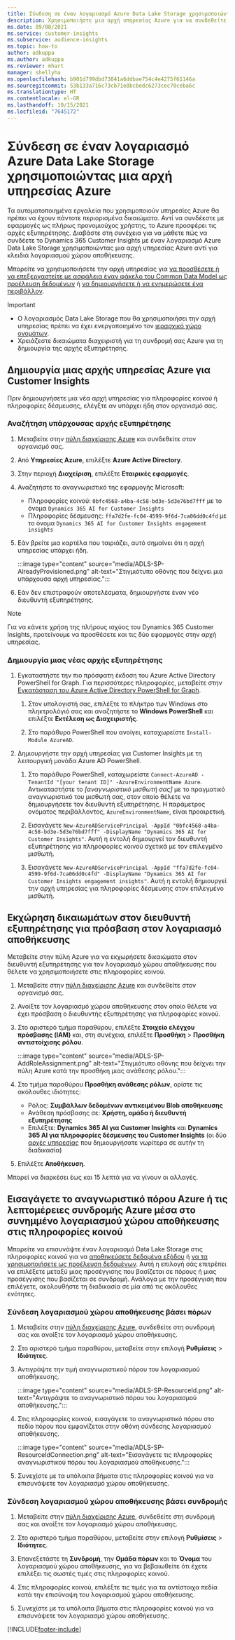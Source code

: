 ```yaml
---
title: Σύνδεση σε έναν λογαριασμό Azure Data Lake Storage χρησιμοποιώντας μια αρχή υπηρεσίας
description: Χρησιμοποιήστε μια αρχή υπηρεσίας Azure για να συνδεθείτε στη δική σας λίμνη δεδομένων.
ms.date: 09/08/2021
ms.service: customer-insights
ms.subservice: audience-insights
ms.topic: how-to
author: adkuppa
ms.author: adkuppa
ms.reviewer: mhart
manager: shellyha
ms.openlocfilehash: b901d799dbd73841a6ddbae754c4e4275f61146a
ms.sourcegitcommit: 53b133a716c73cb71e8bcbedc6273cec70ceba6c
ms.translationtype: HT
ms.contentlocale: el-GR
ms.lasthandoff: 10/15/2021
ms.locfileid: "7645172"
---
```

# <a name="connect-to-an-azure-data-lake-storage-account-by-using-an-azure-service-principal"></a>Σύνδεση σε έναν λογαριασμό Azure Data Lake Storage χρησιμοποιώντας μια αρχή υπηρεσίας Azure

Τα αυτοματοποιημένα εργαλεία που χρησιμοποιούν υπηρεσίες Azure θα πρέπει να έχουν πάντοτε περιορισμένα δικαιώματα. Αντί να συνδέεστε με εφαρμογές ως πλήρως προνομιούχος χρήστης, το Azure προσφέρει τις αρχές εξυπηρέτησης. Διαβάστε στη συνέχεια για να μάθετε πώς να συνδέετε το Dynamics 365 Customer Insights με έναν λογαριασμό Azure Data Lake Storage χρησιμοποιώντας μια αρχή υπηρεσίας Azure αντί για κλειδιά λογαριασμού χώρου αποθήκευσης. 

Μπορείτε να χρησιμοποιήσετε την αρχή υπηρεσίας για [να προσθέσετε ή να επεξεργαστείτε με ασφάλεια έναν φάκελο του Common Data Model ως προέλευση δεδομένων](connect-common-data-model.md) ή [να δημιουργήσετε ή να ενημερώσετε ένα περιβάλλον](create-environment.md).

> [!IMPORTANT]
> - Ο λογαριασμός Data Lake Storage που θα χρησιμοποιήσει την αρχή υπηρεσίας πρέπει να έχει ενεργοποιημένο τον [ιεραρχικό χώρο ονομάτων](/azure/storage/blobs/data-lake-storage-namespace).
> - Χρειάζεστε δικαιώματα διαχειριστή για τη συνδρομή σας Azure για τη δημιουργία της αρχής εξυπηρέτησης.

## <a name="create-an-azure-service-principal-for-customer-insights"></a>Δημιουργία μιας αρχής υπηρεσίας Azure για Customer Insights

Πριν δημιουργήσετε μια νέα αρχή υπηρεσίας για πληροφορίες κοινού ή πληροφορίες δέσμευσης, ελέγξτε αν υπάρχει ήδη στον οργανισμό σας.

### <a name="look-for-an-existing-service-principal"></a>Αναζήτηση υπάρχουσας αρχής εξυπηρέτησης

1. Μεταβείτε στην [πύλη διαχείρισης Azure](https://portal.azure.com) και συνδεθείτε στον οργανισμό σας.

2. Από **Υπηρεσίες Azure**, επιλέξτε **Azure Active Directory**.

3. Στην περιοχή **Διαχείριση**, επιλέξτε **Εταιρικές εφαρμογές**.

4. Αναζητήστε το αναγνωριστικό της εφαρμογής Microsoft:
   - Πληροφορίες κοινού: `0bfc4568-a4ba-4c58-bd3e-5d3e76bd7fff` με το όνομα `Dynamics 365 AI for Customer Insights`
   - Πληροφορίες δέσμευσης: `ffa7d2fe-fc04-4599-9f6d-7ca06dd0c4fd` με το όνομα `Dynamics 365 AI for Customer Insights engagement insights`

5. Εάν βρείτε μια καρτέλα που ταιριάζει, αυτό σημαίνει ότι η αρχή υπηρεσίας υπάρχει ήδη. 
   
   :::image type="content" source="media/ADLS-SP-AlreadyProvisioned.png" alt-text="Στιγμιότυπο οθόνης που δείχνει μια υπάρχουσα αρχή υπηρεσίας.":::
   
6. Εάν δεν επιστραφούν αποτελέσματα, δημιουργήστε έναν νέο διευθυντή εξυπηρέτησης.

>[!NOTE]
>Για να κάνετε χρήση της πλήρους ισχύος του Dynamics 365 Customer Insights, προτείνουμε να προσθέσετε και τις δύο εφαρμογές στην αρχή υπηρεσίας.

### <a name="create-a-new-service-principal"></a>Δημιουργία μιας νέας αρχής εξυπηρέτησης

1. Εγκαταστήστε την πιο πρόσφατη έκδοση του Azure Active Directory PowerShell for Graph. Για περισσότερες πληροφορίες, μεταβείτε στην [Eγκατάσταση του Azure Active Directory PowerShell for Graph](/powershell/azure/active-directory/install-adv2).

   1. Στον υπολογιστή σας, επιλέξτε το πλήκτρο των Windows στο πληκτρολόγιό σας και αναζητήστε το **Windows PowerShell** και επιλέξτε **Εκτέλεση ως Διαχειριστής**.
   
   1. Στο παράθυρο PowerShell που ανοίγει, καταχωρείστε `Install-Module AzureAD`.

2. Δημιουργήστε την αρχή υπηρεσίας για Customer Insights με τη λειτουργική μονάδα Azure AD PowerShell.

   1. Στο παράθυρο PowerShell, καταχωρείστε `Connect-AzureAD -TenantId "[your tenant ID]" -AzureEnvironmentName Azure`. Αντικαταστήστε το *[αναγνωριστικό μισθωτή σας]* με το πραγματικό αναγνωριστικό του μισθωτή σας, στον οποίο θέλετε να δημιουργήσετε τον διευθυντή εξυπηρέτησης. Η παράμετρος ονόματος περιβάλλοντος, `AzureEnvironmentName`, είναι προαιρετική.
  
   1. Εισαγάγετε `New-AzureADServicePrincipal -AppId "0bfc4568-a4ba-4c58-bd3e-5d3e76bd7fff" -DisplayName "Dynamics 365 AI for Customer Insights"`. Αυτή η εντολή δημιουργεί τον διευθυντή εξυπηρέτησης για πληροφορίες κοινού σχετικά με τον επιλεγμένο μισθωτή. 

   1. Εισαγάγετε `New-AzureADServicePrincipal -AppId "ffa7d2fe-fc04-4599-9f6d-7ca06dd0c4fd" -DisplayName "Dynamics 365 AI for Customer Insights engagement insights"`. Αυτή η εντολή δημιουργεί την αρχή υπηρεσίας για πληροφορίες δέσμευσης στον επιλεγμένο μισθωτή.

## <a name="grant-permissions-to-the-service-principal-to-access-the-storage-account"></a>Εκχώρηση δικαιωμάτων στον διευθυντή εξυπηρέτησης για πρόσβαση στον λογαριασμό αποθήκευσης

Μεταβείτε στην πύλη Azure για να εκχωρήσετε δικαιώματα στον διευθυντή εξυπηρέτησης για τον λογαριασμό χώρου αποθήκευσης που θέλετε να χρησιμοποιήσετε στις πληροφορίες κοινού.

1. Μεταβείτε στην [πύλη διαχείρισης Azure](https://portal.azure.com) και συνδεθείτε στον οργανισμό σας.

1. Ανοίξτε τον λογαριασμό χώρου αποθήκευσης στον οποίο θέλετε να έχει πρόσβαση ο διευθυντής εξυπηρέτησης για πληροφορίες κοινού.

1. Στο αριστερό τμήμα παραθύρου, επιλέξτε **Στοιχείο ελέγχου πρόσβασης (IAM)** και, στη συνέχεια, επιλέξτε **Προσθήκη** > **Προσθήκη αντιστοίχισης ρόλου**.

   :::image type="content" source="media/ADLS-SP-AddRoleAssignment.png" alt-text="Στιγμιότυπο οθόνης που δείχνει την πύλη Azure κατά την προσθήκη μιας ανάθεσης ρόλου.":::

1. Στο τμήμα παραθύρου **Προσθήκη ανάθεσης ρόλων**, ορίστε τις ακόλουθες ιδιότητες:
   - Ρόλος: **Συμβάλλων δεδομένων αντικειμένου Blob αποθήκευσης**
   - Ανάθεση πρόσβασης σε: **Χρήστη, ομάδα ή διευθυντή εξυπηρέτησης**
   - Επιλέξτε: **Dynamics 365 AI για Customer Insights** και **Dynamics 365 AI για πληροφορίες δέσμευσης του Customer Insights** (οι δύο [αρχές υπηρεσίας](#create-a-new-service-principal) που δημιουργήσατε νωρίτερα σε αυτήν τη διαδικασία)

1.  Επιλέξτε **Αποθήκευση**.

Μπορεί να διαρκέσει έως και 15 λεπτά για να γίνουν οι αλλαγές.

## <a name="enter-the-azure-resource-id-or-the-azure-subscription-details-in-the-storage-account-attachment-to-audience-insights"></a>Εισαγάγετε το αναγνωριστικό πόρου Azure ή τις λεπτομέρειες συνδρομής Azure μέσα στο συνημμένο λογαριασμού χώρου αποθήκευσης στις πληροφορίες κοινού

Μπορείτε να επισυνάψτε έναν λογαριασμό Data Lake Storage στις πληροφορίες κοινού για να [αποθηκεύσετε δεδομένα εξόδου](manage-environments.md) ή [να τα χρησιμοποιήσετε ως προέλευση δεδομένων](connect-common-data-service-lake.md). Αυτή η επιλογή σάς επιτρέπει να επιλέξετε μεταξύ μιας προσέγγισης που βασίζεται σε πόρους ή μιας προσέγγισης που βασίζεται σε συνδρομή. Ανάλογα με την προσέγγιση που επιλέγετε, ακολουθήστε τη διαδικασία σε μία από τις ακόλουθες ενότητες.

### <a name="resource-based-storage-account-connection"></a>Σύνδεση λογαριασμού χώρου αποθήκευσης βάσει πόρων

1. Μεταβείτε στην [πύλη διαχείρισης Azure](https://portal.azure.com), συνδεθείτε στη συνδρομή σας και ανοίξτε τον λογαριασμό χώρου αποθήκευσης.

1. Στο αριστερό τμήμα παραθύρου, μεταβείτε στην επιλογή **Ρυθμίσεις** > **Ιδιότητες**.

1. Αντιγράψτε την τιμή αναγνωριστικού πόρου του λογαριασμού αποθήκευσης.

   :::image type="content" source="media/ADLS-SP-ResourceId.png" alt-text="Αντιγράψτε το αναγνωριστικό πόρου του λογαριασμού αποθήκευσης.":::

1. Στις πληροφορίες κοινού, εισαγάγετε το αναγνωριστικό πόρου στο πεδίο πόρου που εμφανίζεται στην οθόνη σύνδεσης λογαριασμού αποθήκευσης.

   :::image type="content" source="media/ADLS-SP-ResourceIdConnection.png" alt-text="Εισαγάγετε τις πληροφορίες αναγνωριστικού πόρου του λογαριασμού αποθήκευσης.":::   

1. Συνεχίστε με τα υπόλοιπα βήματα στις πληροφορίες κοινού για να επισυνάψετε τον λογαριασμό χώρου αποθήκευσης.

### <a name="subscription-based-storage-account-connection"></a>Σύνδεση λογαριασμού χώρου αποθήκευσης βάσει συνδρομής

1. Μεταβείτε στην [πύλη διαχείρισης Azure](https://portal.azure.com), συνδεθείτε στη συνδρομή σας και ανοίξτε τον λογαριασμό χώρου αποθήκευσης.

1. Στο αριστερό τμήμα παραθύρου, μεταβείτε στην επιλογή **Ρυθμίσεις** > **Ιδιότητες**.

1. Επανεξετάστε τη **Συνδρομή**, την **Ομάδα πόρων** και το **Όνομα** του λογαριασμού χώρου αποθήκευσης, για να βεβαιωθείτε ότι έχετε επιλέξει τις σωστές τιμές στις πληροφορίες κοινού.

1. Στις πληροφορίες κοινού, επιλέξτε τις τιμές για τα αντίστοιχα πεδία κατά την επισύναψη του λογαριασμού χώρου αποθήκευσης.

1. Συνεχίστε με τα υπόλοιπα βήματα στις πληροφορίες κοινού για να επισυνάψετε τον λογαριασμό χώρου αποθήκευσης.


[!INCLUDE[footer-include](../includes/footer-banner.md)]
